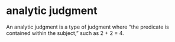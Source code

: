 # analytic judgment

An analytic judgment is a type of judgment where &ldquo;the predicate is contained within the subject,&rdquo; such as 2 + 2 = 4.
